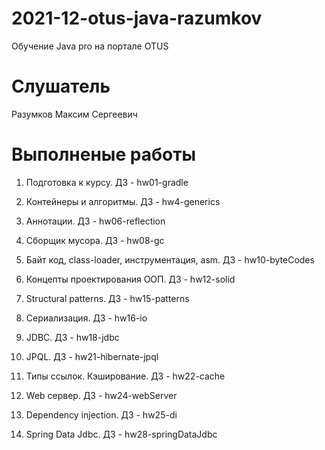# 2021-12-otus-java-razumkov
Обучение Java pro на портале OTUS

# Слушатель
Разумков Максим Сергеевич

# Выполненые работы
1. Подготовка к курсу. ДЗ - hw01-gradle

2. Контейнеры и алгоритмы. ДЗ - hw4-generics

3. Аннотации. ДЗ - hw06-reflection

4. Сборщик мусора. ДЗ - hw08-gc

5. Байт код, class-loader, инструментация, asm. ДЗ - hw10-byteCodes

6. Концепты проектирования ООП. ДЗ - hw12-solid

7. Structural patterns. ДЗ  - hw15-patterns

8. Сериализация. ДЗ - hw16-io

9. JDBC. ДЗ - hw18-jdbc

10. JPQL. ДЗ - hw21-hibernate-jpql 

11. Типы ссылок. Кэширование. ДЗ - hw22-cache

12. Web сервер. ДЗ - hw24-webServer

13. Dependency injection. ДЗ - hw25-di

14. Spring Data Jdbc. ДЗ - hw28-springDataJdbc